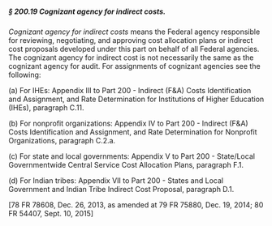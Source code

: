 ##### § 200.19 Cognizant agency for indirect costs. #####

*Cognizant agency for indirect costs* means the Federal agency responsible for reviewing, negotiating, and approving cost allocation plans or indirect cost proposals developed under this part on behalf of all Federal agencies. The cognizant agency for indirect cost is not necessarily the same as the cognizant agency for audit. For assignments of cognizant agencies see the following:

(a) For IHEs: Appendix III to Part 200 - Indirect (F&A) Costs Identification and Assignment, and Rate Determination for Institutions of Higher Education (IHEs), paragraph C.11.

(b) For nonprofit organizations: Appendix IV to Part 200 - Indirect (F&A) Costs Identification and Assignment, and Rate Determination for Nonprofit Organizations, paragraph C.2.a.

(c) For state and local governments: Appendix V to Part 200 - State/Local Governmentwide Central Service Cost Allocation Plans, paragraph F.1.

(d) For Indian tribes: Appendix VII to Part 200 - States and Local Government and Indian Tribe Indirect Cost Proposal, paragraph D.1.

[78 FR 78608, Dec. 26, 2013, as amended at 79 FR 75880, Dec. 19, 2014; 80 FR 54407, Sept. 10, 2015]